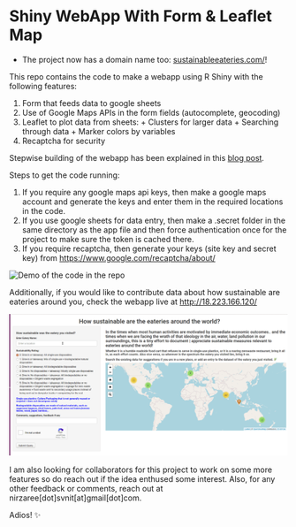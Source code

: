 Shiny WebApp With Form & Leaflet Map
================

* The project now has a domain name too: [sustainableeateries.com/](http://sustainableeateries.com/)!

This repo contains the code to make a webapp using R Shiny with the
following features: 
  1. Form that feeds data to google sheets 
  2. Use of Google Maps APIs in the form fields (autocomplete, geocoding) 
  3. Leaflet to plot data from sheets: 
    + Clusters for larger data 
    + Searching through data 
    + Marker colors by variables 
  4. Recaptcha for security

Stepwise building of the webapp has been explained in this [blog post](https://nirzaree.wordpress.com/2020/10/11/building-a-webapp-for-data-collection-visualization-using-r-shiny/).

Steps to get the code running:     
  1. If you require any google maps api keys, then
make a google maps account and generate the keys and enter them in the
required locations in the code.    
  2. If you use google sheets for data
entry, then make a .secret folder in the same directory as the app file
and then force authentication once for the project to make sure the
token is cached there.   
  3. If you require recaptcha, then generate your
keys (site key and secret key) from
<https://www.google.com/recaptcha/about/>

![Demo of the code in the
repo](gitcodefinal.gif)

Additionally, if you would like to contribute data about how sustainable are eateries around you, check the webapp live at http://18.223.166.120/

![](finalappflow.gif) 

I am also looking for collaborators for this project to work on some more features so do reach out if the idea enthused some interest. Also, for any other feedback or comments, reach out at nirzaree[dot]svnit[at]gmail[dot]com.

Adios! ✨ 

